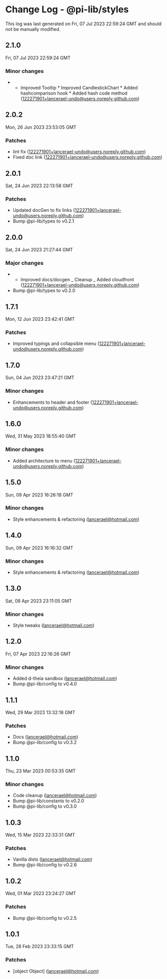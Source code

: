 # Change Log - @pi-lib/styles

This log was last generated on Fri, 07 Jul 2023 22:59:24 GMT and should not be manually modified.

<!-- Start content -->

## 2.1.0

Fri, 07 Jul 2023 22:59:24 GMT

### Minor changes

- * Improved Tooltip * Improved CandlestickChart * Added hashcomparison hook * Added hash code method (122271901+lancerael-undo@users.noreply.github.com)

## 2.0.2

Mon, 26 Jun 2023 23:53:05 GMT

### Patches

- lint fix (122271901+lancerael-undo@users.noreply.github.com)
- Fixed doc link (122271901+lancerael-undo@users.noreply.github.com)

## 2.0.1

Sat, 24 Jun 2023 22:13:58 GMT

### Patches

- Updated docGen to fix links (122271901+lancerael-undo@users.noreply.github.com)
- Bump @pi-lib/types to v0.2.1

## 2.0.0

Sat, 24 Jun 2023 21:27:44 GMT

### Major changes

- - Improved docs/docgen _ Cleanup _ Added cloudfront (122271901+lancerael-undo@users.noreply.github.com)
- Bump @pi-lib/types to v0.2.0

## 1.7.1

Mon, 12 Jun 2023 23:42:41 GMT

### Patches

- Improved typings and collapsible menu (122271901+lancerael-undo@users.noreply.github.com)

## 1.7.0

Sun, 04 Jun 2023 23:47:21 GMT

### Minor changes

- Enhancements to header and footer (122271901+lancerael-undo@users.noreply.github.com)

## 1.6.0

Wed, 31 May 2023 18:55:40 GMT

### Minor changes

- Added architecture to menu (122271901+lancerael-undo@users.noreply.github.com)

## 1.5.0

Sun, 09 Apr 2023 16:26:18 GMT

### Minor changes

- Style enhancements & refactoring (lancerael@hotmail.com)

## 1.4.0

Sun, 09 Apr 2023 16:16:32 GMT

### Minor changes

- Style enhancements & refactoring (lancerael@hotmail.com)

## 1.3.0

Sat, 08 Apr 2023 23:11:05 GMT

### Minor changes

- Style tweaks (lancerael@hotmail.com)

## 1.2.0

Fri, 07 Apr 2023 22:16:26 GMT

### Minor changes

- Added d-theia sandbox (lancerael@hotmail.com)
- Bump @pi-lib/config to v0.4.0

## 1.1.1

Wed, 29 Mar 2023 13:32:18 GMT

### Patches

- Docs (lancerael@hotmail.com)
- Bump @pi-lib/config to v0.3.2

## 1.1.0

Thu, 23 Mar 2023 00:53:35 GMT

### Minor changes

- Code cleanup (lancerael@hotmail.com)
- Bump @pi-lib/constants to v0.2.0
- Bump @pi-lib/config to v0.3.0

## 1.0.3

Wed, 15 Mar 2023 22:33:31 GMT

### Patches

- Vanilla dists (lancerael@hotmail.com)
- Bump @pi-lib/config to v0.2.6

## 1.0.2

Wed, 01 Mar 2023 23:24:27 GMT

### Patches

- Bump @pi-lib/config to v0.2.5

## 1.0.1

Tue, 28 Feb 2023 23:33:15 GMT

### Patches

- [object Object] (lancerael@hotmail.com)
